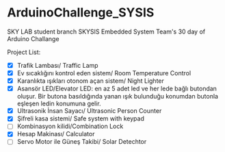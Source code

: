 # ArduinoChallenge_SYSIS

SKY LAB student branch SKYSIS Embedded System Team's 30 day of Arduino Challange

Project List:

 - [x] Trafik Lambası/ Traffic Lamp
 - [x] Ev sıcaklığını kontrol eden sistem/ Room Temperature Control
 - [x] Karanlıkta ışıkları otonom açan sistem/ Night Lighter
 - [x] Asansör LED/Elevator LED: en az 5 adet led ve her lede bağlı butondan oluşur. Bir butona basıldığında yanan ışık bulunduğu konumdan butonla eşleşen ledin konumuna   gelir.
 - [x] Ultrasonik İnsan Sayacı/ Ultrasonic Person Counter
 - [x] Şifreli kasa sistemi/ Safe system with keypad
 - [ ] Kombinasyon kilidi/Combination Lock
 - [x] Hesap Makinası/ Calculator
 - [ ] Servo Motor ile Güneş Takibi/ Solar Detechtor
